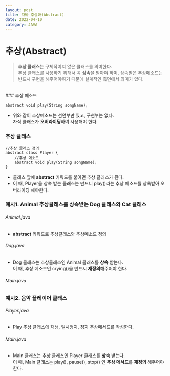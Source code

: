 ```yaml
---
layout: post
title: 자바 추상화(Abstract)
date: 2022-04-10
category: JAVA
---
```


# 추상(Abstract)

> **추상 클래스**는 구체적이지 않은 클래스를 의미한다.<br>
> 추상 클래스를 사용하기 위해서 꼭 **상속**을 받아야 하며, 상속받은 추상메소드는 반드시 구현을 해주어야하기 때문에 설계적인 측면에서 의미가 있다.

<br>
### 추상 메소드

```
abstract void play(String songName);
```

- 위와 같이 추상메소드는 선언부만 있고, 구현부는 없다. <br>
  자식 클래스가 **오버라이딩**하여 사용해야 한다.

### 추상 클래스

```
//추상 클래스 정의
abstract class Player {
    //추상 메소드
    abstract void play(String songName);
}

```

- 클래스 앞에 **abstract** 키워드를 붙이면 추상 클래스가 된다.
- 이 때, Player을 상속 받는 클래스는 만드니 play()라는 추상 메소드를 상속받아 오버라이딩 해야한다.

### 예시1. Animal 추상클래스를 상속받는 Dog 클래스와 Cat 클래스

###### Animal.java

<script src="https://gist.github.com/handyejin/1211071b1bb9b4f6abe590dc5d6bee02.js"></script>

- **abstract** 키워드로 추상클래스와 추상메소드 정의

###### Dog.java

<script src="https://gist.github.com/handyejin/a85f4d5a4935f306f93e6a9193b0b890.js"></script>

- Dog 클래스는 추상클래스인 Animal 클래스를 **상속** 받는다.<br>
  이 때, 추상 메소드인 crying()을 반드시 **재정의**해주어야 한다.

###### Main.java

<script src="https://gist.github.com/handyejin/721966474c6ae715bb79d7bf032e089c.js"></script>

### 예시2. 음악 플레이어 클래스

###### Player.java

<script src="https://gist.github.com/handyejin/8c56dbbe5479cc56749087da19907ed5.js"></script>

- Play 추상 클래스에 재생, 일시정지, 정지 추상메서드를 작성한다.

###### Main.java

<script src="https://gist.github.com/handyejin/0f02721e10253f7397d21f72efea5ca9.js"></script>

- Main 클래스는 추상 클래스인 Player 클래스를 **상속** 받는다.<br> 이 때,
  Main 클래스는 play(), pause(), stop() 인 **추상 메서드**를 **재정의** 해주어야 한다.
